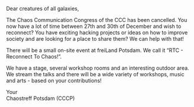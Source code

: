 <p>
    Dear creatures of all galaxies,
</p>
<p>
    The Chaos Communication Congress of the CCC has been cancelled. You now have a lot of time between 27th and 30th of December and wish to reconnect? You have exciting hacking projects or ideas on how to improve society and are looking for a place to share them? We can help with that!
</p>
<p>
    There will be a small on-site event at freiLand Potsdam. We call it “RTC - Reconnect To Chaos!”.
</p>
<p>
    We have a stage, several workshop rooms and an interesting outdoor area. We stream the talks and there will be a wide variety of workshops, music and arts - based on your contributions!
</p>
<p>
    Your<br>
    Chaostreff Potsdam (CCCP)
</p>
